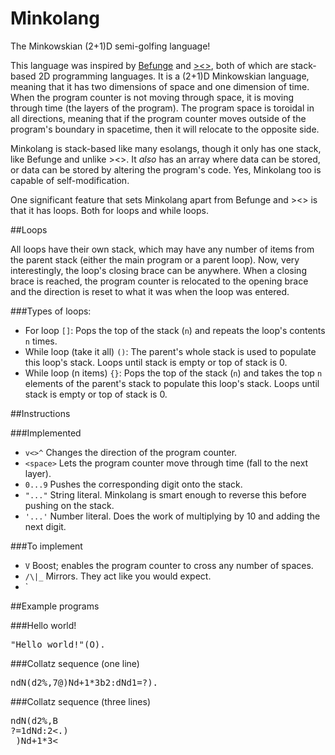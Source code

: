 # Minkolang
The Minkowskian (2+1)D semi-golfing language!

This language was inspired by [Befunge](http://esolangs.org/wiki/Befunge) and [><>](http://esolangs.org/wiki/Fish), both of which are stack-based 2D programming languages. It is a (2+1)D Minkowskian language, meaning that it has two dimensions of space and one dimension of time. When the program counter is not moving through space, it is moving through time (the layers of the program). The program space is toroidal in all directions, meaning that if the program counter moves outside of the program's boundary in spacetime, then it will relocate to the opposite side.

Minkolang is stack-based like many esolangs, though it only has one stack, like Befunge and unlike ><>. It *also* has an array where data can be stored, or data can be stored by altering the program's code. Yes, Minkolang too is capable of self-modification.

One significant feature that sets Minkolang apart from Befunge and ><> is that it has loops. Both for loops and while loops.

##Loops

All loops have their own stack, which may have any number of items from the parent stack (either the main program or a parent loop). Now, very interestingly, the loop's closing brace can be anywhere. When a closing brace is reached, the program counter is relocated to the opening brace and the direction is reset to what it was when the loop was entered.

###Types of loops:

- For loop `[]`: Pops the top of the stack (`n`) and repeats the loop's contents `n` times.
- While loop (take it all) `()`: The parent's whole stack is used to populate this loop's stack. Loops until stack is empty or top of stack is 0.
- While loop (n items) `{}`: Pops the top of the stack (`n`) and takes the top `n` elements of the parent's stack to populate this loop's stack. Loops until stack is empty or top of stack is 0.

##Instructions

###Implemented

- `v<>^` Changes the direction of the program counter.
- `<space>` Lets the program counter move through time (fall to the next layer).
- `0...9` Pushes the corresponding digit onto the stack.
- `"..."` String literal. Minkolang is smart enough to reverse this before pushing on the stack.
- `'...'` Number literal. Does the work of multiplying by 10 and adding the next digit.

###To implement

- `V` Boost; enables the program counter to cross any number of spaces.
- `/\|_` Mirrors. They act like you would expect.
- `

##Example programs

###Hello world!

<pre>"Hello world!"(O).</pre>

###Collatz sequence (one line)

<pre>ndN(d2%,7@)Nd+1*3b2:dNd1=?).</pre>

###Collatz sequence (three lines)

<pre>ndN(d2%,B
?=1dNd:2<.)
 )Nd+1*3<</pre>
